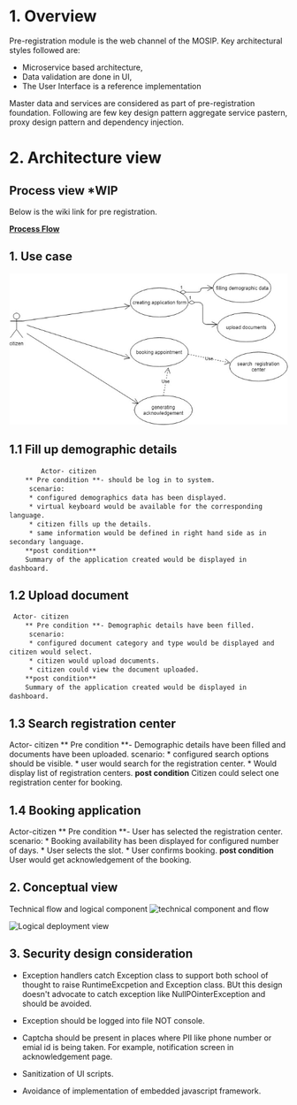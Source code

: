  # 1.  Overview
       

Pre-registration module is the web channel of the MOSIP. Key architectural styles followed are:
* Microservice based architecture, 
* Data validation are done in UI, 
* The User Interface is a reference implementation

Master data and services are considered as part of pre-registration foundation. Following are few key design pattern aggregate service pastern, proxy design pattern and dependency injection.
      
# 2. Architecture view


## Process view *WIP
Below is the wiki link for pre registration.

[**Process Flow**](Process-view#Pre-registration)
## 1. Use case
![Use case diagram](_images/pre_registration/usecase_preregistration.jpg)
    
   ## 1.1 Fill up demographic details
            Actor- citizen
        ** Pre condition **- should be log in to system.
         scenario:
         * configured demographics data has been displayed.
         * virtual keyboard would be available for the corresponding language.
         * citizen fills up the details.
         * same information would be defined in right hand side as in secondary language.
        **post condition**
        Summary of the application created would be displayed in dashboard.
   
## 1.2 Upload document

     Actor- citizen
        ** Pre condition **- Demographic details have been filled.
         scenario:
         * configured document category and type would be displayed and citizen would select.
         * citizen would upload documents.
         * citizen could view the document uploaded.
        **post condition**
        Summary of the application created would be displayed in dashboard.
   
## 1.3 Search registration center

 Actor- citizen
        ** Pre condition **- Demographic details have been filled and documents have been uploaded.
         scenario:
         * configured search options should be visible.
         * user would search for the registration center.
         * Would display list of registration centers.
        **post condition**
        Citizen could select one registration center for booking.

## 1.4 Booking application

 Actor-citizen
        ** Pre condition **- User has selected the registration center.
         scenario:
         * Booking availability has been displayed for configured number of days.
         * User selects the slot.
         * User confirms booking.
        **post condition**
        User would get acknowledgement of the booking.


## 2. Conceptual view
Technical flow and logical component
![technical component and flow](/mosip/mosip-platform/blob/master/design/pre-registration/_images/preregd_tech_flow.png)


![Logical deployment view](/mosip/mosip-platform/blob/master/design/pre-registration/_images/deployment_arch.jpg)

## 3. Security design consideration

* Exception handlers catch Exception class to support both school of thought to raise RuntimeExcpetion and Exception class. BUt this design doesn't advocate to catch exception like NullPOinterException and should be avoided.

* Exception should be logged into file NOT console.

* Captcha  should be present in places where PII like phone number or emial id is being taken. For example, notification screen in acknowledgement page.

* Sanitization of UI scripts.

* Avoidance of implementation of embedded javascript framework.




